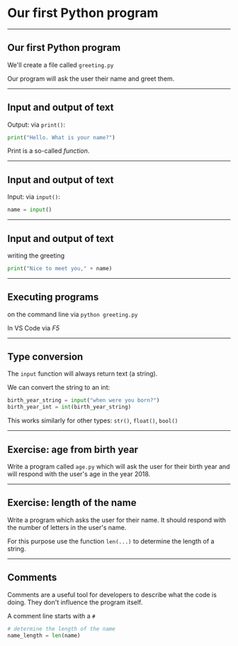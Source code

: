 # Our first Python program

---

## Our first Python program

We'll create a file called `greeting.py`

Our program will ask the user their name and greet them.

---

## Input and output of text

Output: via `print()`:

```py
print("Hello. What is your name?")
```

Print is a so-called _function_.

---

## Input and output of text

Input: via `input()`:

```py
name = input()
```

---

## Input and output of text

writing the greeting

```py
print("Nice to meet you," + name)
```

---

## Executing programs

on the command line via `python greeting.py`

In VS Code via _F5_

---

## Type conversion

The `input` function will always return text (a string).

We can convert the string to an int:

```py
birth_year_string = input("when were you born?")
birth_year_int = int(birth_year_string)
```

This works similarly for other types: `str()`, `float()`, `bool()`

---

## Exercise: age from birth year

Write a program called `age.py` which will ask the user for their birth year and will respond with the user's age in the year 2018.

---

## Exercise: length of the name

Write a program which asks the user for their name. It should respond with the number of letters in the user's name.

For this purpose use the function `len(...)` to determine the length of a string.

---

## Comments

Comments are a useful tool for developers to describe what the code is doing. They don't influence the program itself.

A comment line starts with a `#`

```py
# determine the length of the name
name_length = len(name)
```
